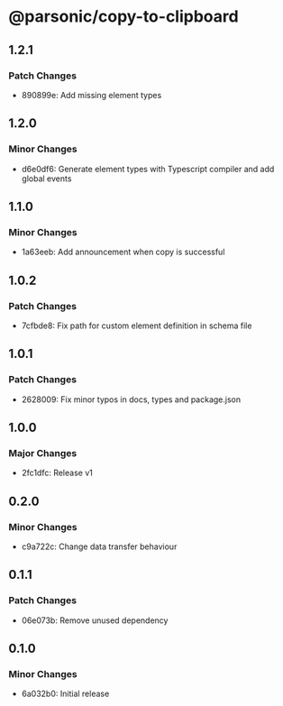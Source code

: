 # @parsonic/copy-to-clipboard

## 1.2.1

### Patch Changes

- 890899e: Add missing element types

## 1.2.0

### Minor Changes

- d6e0df6: Generate element types with Typescript compiler and add global events

## 1.1.0

### Minor Changes

- 1a63eeb: Add announcement when copy is successful

## 1.0.2

### Patch Changes

- 7cfbde8: Fix path for custom element definition in schema file

## 1.0.1

### Patch Changes

- 2628009: Fix minor typos in docs, types and package.json

## 1.0.0

### Major Changes

- 2fc1dfc: Release v1

## 0.2.0

### Minor Changes

- c9a722c: Change data transfer behaviour

## 0.1.1

### Patch Changes

- 06e073b: Remove unused dependency

## 0.1.0

### Minor Changes

- 6a032b0: Initial release

